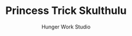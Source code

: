 ---
layout: post
title:  "Princess Trick Skulthulu"
author: Hunger Work Studio
categories: Collection 
tags: Current
image: "https://i.imgur.com/TVo4C2r.jpg"
---